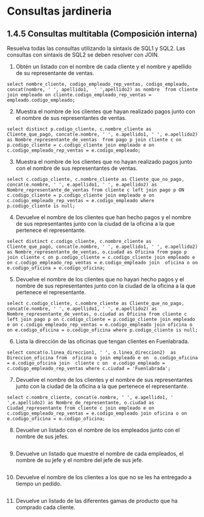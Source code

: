 # Consultas jardineria

## 1.4.5 Consultas multitabla (Composición interna)

Resuelva todas las consultas utilizando la sintaxis de SQL1 y SQL2. Las consultas con sintaxis de SQL2 se deben resolver con JOIN.

1. Obtén un listado con el nombre de cada cliente y el nombre y apellido de su representante de ventas.

```
select nombre_cliente, codigo_empleado_rep_ventas, codigo_empleado, concat(nombre, ' ', apellido1,  ' ',apellido2) as nombre  from cliente join empleado on cliente.codigo_empleado_rep_ventas = empleado.codigo_empleado;
```

2. Muestra el nombre de los clientes que hayan realizado pagos junto con el nombre de sus representantes de ventas.

```
select distinct p.codigo_cliente, c.nombre_cliente as Cliente_que_pagó, concat(e.nombre, ' ', e.apellido1, ' ', e.apellido2) as Nombre_representante_de_ventas  from pago p join cliente c on p.codigo_cliente = c.codigo_cliente join empleado e on c.codigo_empleado_rep_ventas = e.codigo_empleado;
```

3. Muestra el nombre de los clientes que no hayan realizado pagos junto con el nombre de sus representantes de ventas.

```
select c.codigo_cliente, c.nombre_cliente as Cliente_que_no_pago, concat(e.nombre, ' ', e.apellido1, ' ', e.apellido2) as Nombre_representante_de_ventas from cliente c left join pago p ON c.codigo_cliente = p.codigo_cliente join empleado e on c.codigo_empleado_rep_ventas = e.codigo_empleado where p.codigo_cliente is null;
```

4. Devuelve el nombre de los clientes que han hecho pagos y el nombre de sus representantes junto con la ciudad de la oficina a la que pertenece el representante.

```
select distinct c.codigo_cliente, c.nombre_cliente as Cliente_que_pagó, concat(e.nombre, ' ', e.apellido1, ' ', e.apellido2) as Nombre_representante_de_ventas, o.ciudad as Oficina from pago p join cliente c on p.codigo_cliente = c.codigo_cliente join empleado e on c.codigo_empleado_rep_ventas = e.codigo_empleado join  oficina o on e.codigo_oficina = o.codigo_oficina;
```

5. Devuelve el nombre de los clientes que no hayan hecho pagos y el nombre de sus representantes junto con la ciudad de la oficina a la que pertenece el representante.

```
select c.codigo_cliente, c.nombre_cliente as Cliente_que_no_pago, concat(e.nombre, ' ', e.apellido1, ' ', e.apellido2) as Nombre_representante_de_ventas, o.ciudad as Oficina from cliente c left join pago p on c.codigo_cliente = p.codigo_cliente join empleado e on c.codigo_empleado_rep_ventas = e.codigo_empleado join oficina o on e.codigo_oficina = o.codigo_oficina where p.codigo_cliente is null;
```

6. Lista la dirección de las oficinas que tengan clientes en Fuenlabrada.

```
select concat(o.linea_direccion1, ' ', o.linea_direccion2)  as Direccion_oficina from  oficina o join empleado e on  o.codigo_oficina = e.codigo_oficina join  cliente c on  e.codigo_empleado = c.codigo_empleado_rep_ventas where c.ciudad = 'Fuenlabrada';
```

7. Devuelve el nombre de los clientes y el nombre de sus representantes junto con la ciudad de la oficina a la que pertenece el representante.

```
select c.nombre_cliente, concat(e.nombre, ' ', e.apellido1, ' ',e.apellido2) as Nombre_de_representante, o.ciudad as Ciudad_representante from cliente c join empleado e on c.codigo_empleado_rep_ventas = e.codigo_empleado join oficina o on e.codigo_oficina = o.codigo_oficina;
```

8. Devuelve un listado con el nombre de los empleados junto con el nombre de sus jefes.

```

```

9. Devuelve un listado que muestre el nombre de cada empleados, el nombre de su jefe y el nombre del jefe de sus jefe.

```

```

10. Devuelve el nombre de los clientes a los que no se les ha entregado a tiempo un pedido.

```

```

11. Devuelve un listado de las diferentes gamas de producto que ha comprado cada cliente.

```

```